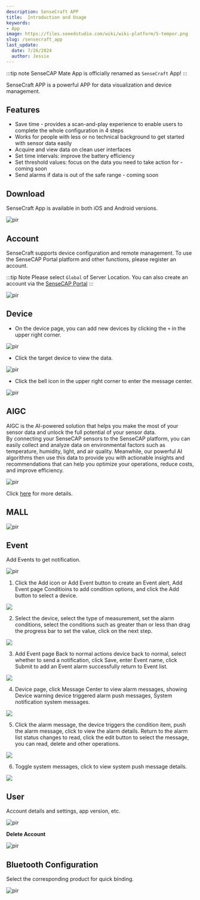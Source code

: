 ```yaml
---
description: SenseCraft APP
title:  Introduction and Usage
keywords:
- App
image: https://files.seeedstudio.com/wiki/wiki-platform/S-tempor.png
slug: /sensecraft_app
last_update:
  date: 7/26/2024
  author: Jessie
---
```




:::tip note
SenseCAP Mate App is officially renamed as `SenseCraft` App!
:::


SenseCraft APP is a powerful APP for data visualization and device management.

## Features

* Save time - provides a scan-and-play experience to enable users to complete the whole configuration in 4 steps
* Works for people with less or no technical background to get started with sensor data easily
* Acquire and view data on clean user interfaces
* Set time intervals: improve the battery efficiency
* Set threshold values: focus on the data you need to take action for - coming soon
* Send alarms if data is out of the safe range - coming soon

## Download

SenseCraft App is available in both iOS and Android versions.

<p style={{textAlign: 'center'}}><img src="https://files.seeedstudio.com/wiki/sensecap_mate_app/mate_app_1.png" alt="pir" width={600} height="auto" /></p>


## Account

SenseCraft supports device configuration and remote management. To use the SenseCAP Portal platform and other functions, please register an account. 

:::tip Note
Please select `Global` of Server Location. You can also create an account via the <a href="http://sensecap.seeed.cc">SenseCAP Portal</a>
:::

<p style={{textAlign: 'center'}}><img src="https://files.seeedstudio.com/wiki/SenseCAP/introduction/login-page.PNG" alt="pir" width={300} height="auto" /></p>


## Device

* On the device page, you can add new devices by clicking the `+` in the upper right corner.

<p style={{textAlign: 'center'}}><img src="https://files.seeedstudio.com/wiki/SenseCAP/introduction/add-new.png" alt="pir" width={500} height="auto" /></p>

* Click the target device to view the data.

<p style={{textAlign: 'center'}}><img src="https://files.seeedstudio.com/wiki/SenseCAP/introduction/data.png" alt="pir" width={500} height="auto" /></p>


* Click the bell icon in the upper right corner to enter the message center.

<p style={{textAlign: 'center'}}><img src="https://files.seeedstudio.com/wiki/SenseCAP/introduction/message-center.png" alt="pir" width={500} height="auto" /></p>


## AIGC

AIGC is the AI-powered solution that helps you make the most of your sensor data and unlock the full potential of your sensor data. <br/>
By connecting your SenseCAP sensors to the SenseCAP platform, you can easily collect and analyze data on environmental factors such as temperature, humidity, light, and air quality. Meanwhile, our powerful AI algorithms then use this data to provide you with actionable insights and recommendations that can help you optimize your operations, reduce costs, and improve efficiency.
<p style={{textAlign: 'center'}}><img src="https://files.seeedstudio.com/wiki/SenseCAP/introduction/AIGC.PNG" alt="pir" width={300} height="auto" /></p>


Click [here](https://wiki.seeedstudio.com/How_to_Use_SenseCAP_AI_on_SenseCAP_Portal_and_SenseCAP_Mate_APP/) for more details.


## MALL

<p style={{textAlign: 'center'}}><img src="https://files.seeedstudio.com/wiki/SenseCAP/introduction/MAll.PNG" alt="pir" width={300} height="auto" /></p>

## Event


Add Events to get notification.
<p style={{textAlign: 'center'}}><img src="https://files.seeedstudio.com/wiki/SenseCAP/introduction/add-event.PNG" alt="pir" width={300} height="auto" /></p>

1. Click the Add icon or Add Event button to create an Event alert, Add Event page Conditioins to add condition options, and click the Add button to select a device.

<div style={{textAlign:'center'}}><img src="https://files.seeedstudio.com/wiki/sensecap_mate_app/mate_app_2.png" style={{width:1000, height:'auto'}}/></div>

2. Select the device, select the type of measurement, set the alarm conditions, select the conditions such as greater than or less than drag the progress bar to set the value, click on the next step.

<div style={{textAlign:'center'}}><img src="https://files.seeedstudio.com/wiki/sensecap_mate_app/mate_app_3.png" style={{width:1000, height:'auto'}}/></div>

3. Add Event page Back to normal actions device back to normal, select whether to send a notification, click Save, enter Event name, click Submit to add an Event alarm successfully return to Event list.

<div style={{textAlign:'center'}}><img src="https://files.seeedstudio.com/wiki/sensecap_mate_app/mate_app_4.png" style={{width:1000, height:'auto'}}/></div>

4. Device page, click Message Center to view alarm messages, showing Device warning device triggered alarm push messages, System notification system messages.
 
<div style={{textAlign:'center'}}><img src="https://files.seeedstudio.com/wiki/sensecap_mate_app/mate_app_5.png" style={{width:1000, height:'auto'}}/></div>

5. Click the alarm message, the device triggers the condition item, push the alarm message, click to view the alarm details. Return to the alarm list status changes to read, click the edit button to select the message, you can read, delete and other operations.

<div style={{textAlign:'center'}}><img src="https://files.seeedstudio.com/wiki/sensecap_mate_app/mate_app_6.png" style={{width:1000, height:'auto'}}/></div>

6. Toggle system messages, click to view system push message details.

<div style={{textAlign:'center'}}><img src="https://files.seeedstudio.com/wiki/sensecap_mate_app/mate_app_7.png" style={{width:1000, height:'auto'}}/></div>



## User

Account details and settings, app version, etc.

<p style={{textAlign: 'center'}}><img src="https://files.seeedstudio.com/wiki/SenseCAP/introduction/user-page.PNG" alt="pir" width={300} height="auto" /></p>

**Delete Account**

<p style={{textAlign: 'center'}}><img src="https://files.seeedstudio.com/wiki/SenseCAP/introduction/delete.png" alt="pir" width={600} height="auto" /></p>



## Bluetooth Configuration

Select the corresponding product for quick binding.

<p style={{textAlign: 'center'}}><img src="https://files.seeedstudio.com/wiki/SenseCAP/introduction/configuration.png" alt="pir" width={500} height="auto" /></p>

